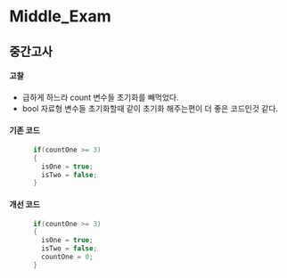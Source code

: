 # Middle_Exam
## 중간고사
#### 고찰
- 급하게 하느라 count 변수들 초기화를 빼먹었다.
- bool 자료형 변수들 초기화할때 같이 초기화 해주는편이 더 좋은 코드인것 같다.

#### 기존 코드
```c
      if(countOne >= 3)
      {
        isOne = true;
        isTwo = false;
      }

```

#### 개선 코드
```c
      if(countOne >= 3)
      {
        isOne = true;
        isTwo = false;
        countOne = 0;
      }

```